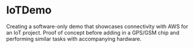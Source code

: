 # IoTDemo
 Creating a software-only demo that showcases connectivity with AWS for an IoT project. Proof of concept before adding in a GPS/GSM chip and performing similar tasks with accompanying hardware.

